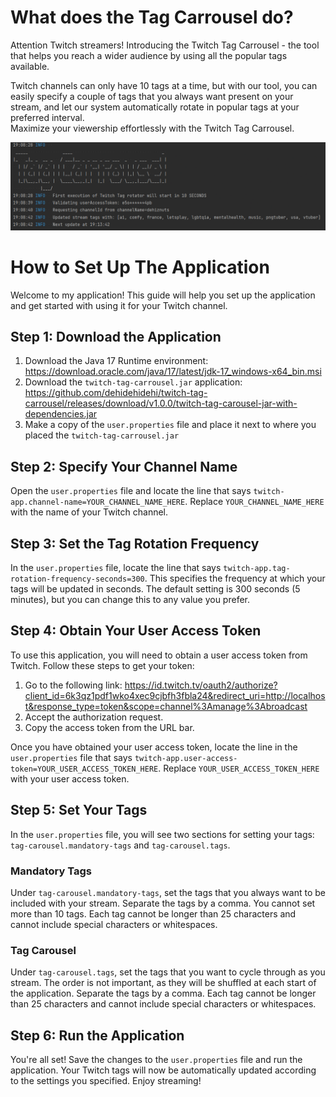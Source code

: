 # What does the Tag Carrousel do?

Attention Twitch streamers! Introducing the Twitch Tag Carrousel - the tool that helps you reach a wider audience by using all the popular tags available.

Twitch channels can only have 10 tags at a time, but with our tool, you can easily specify a couple of tags that you 
always want present on your stream, and let our system automatically rotate in popular tags at your preferred interval.  
Maximize your viewership effortlessly with the Twitch Tag Carrousel.

![img](./static/img/tag-carrousel-screencap.png)

# How to Set Up The Application

Welcome to my application! This guide will help you set up the application and get started with using it for your Twitch channel.

## Step 1: Download the Application

1. Download the Java 17 Runtime environment: <https://download.oracle.com/java/17/latest/jdk-17_windows-x64_bin.msi>
2. Download the `twitch-tag-carrousel.jar` application: <https://github.com/dehidehidehi/twitch-tag-carrousel/releases/download/v1.0.0/twitch-tag-carousel-jar-with-dependencies.jar>
3. Make a copy of the `user.properties` file and place it next to where you placed the `twitch-tag-carrousel.jar`

## Step 2: Specify Your Channel Name

Open the `user.properties` file and locate the line that says `twitch-app.channel-name=YOUR_CHANNEL_NAME_HERE`. Replace `YOUR_CHANNEL_NAME_HERE` with the name of your Twitch channel.

## Step 3: Set the Tag Rotation Frequency

In the `user.properties` file, locate the line that says `twitch-app.tag-rotation-frequency-seconds=300`. This specifies the frequency at which your tags will be updated in seconds. The default setting is 300 seconds (5 minutes), but you can change this to any value you prefer.

## Step 4: Obtain Your User Access Token

To use this application, you will need to obtain a user access token from Twitch. Follow these steps to get your token:

1. Go to the following link: <https://id.twitch.tv/oauth2/authorize?client_id=6k3qz1pdf1wko4xec9cjbfh3fbla24&redirect_uri=http://localhost&response_type=token&scope=channel%3Amanage%3Abroadcast>
2. Accept the authorization request.
3. Copy the access token from the URL bar.

Once you have obtained your user access token, locate the line in the `user.properties` file that says `twitch-app.user-access-token=YOUR_USER_ACCESS_TOKEN_HERE`. Replace `YOUR_USER_ACCESS_TOKEN_HERE` with your user access token.

## Step 5: Set Your Tags

In the `user.properties` file, you will see two sections for setting your tags: `tag-carousel.mandatory-tags` and `tag-carousel.tags`.

### Mandatory Tags

Under `tag-carousel.mandatory-tags`, set the tags that you always want to be included with your stream. Separate the tags by a comma. You cannot set more than 10 tags. Each tag cannot be longer than 25 characters and cannot include special characters or whitespaces.

### Tag Carousel

Under `tag-carousel.tags`, set the tags that you want to cycle through as you stream. The order is not important, as they will be shuffled at each start of the application. Separate the tags by a comma. Each tag cannot be longer than 25 characters and cannot include special characters or whitespaces.

## Step 6: Run the Application

You're all set! Save the changes to the `user.properties` file and run the application. Your Twitch tags will now be automatically updated according to the settings you specified. Enjoy streaming!
